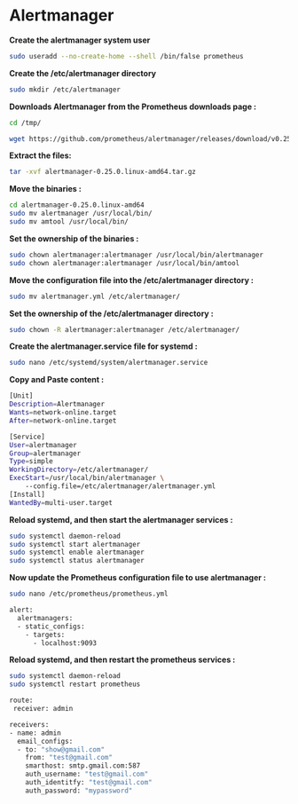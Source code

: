 # Alertmanager

**Create the alertmanager system user**

```bash
sudo useradd --no-create-home --shell /bin/false prometheus
```

**Create the /etc/alertmanager directory**

```bash
sudo mkdir /etc/alertmanager
```

**Downloads Alertmanager from the Prometheus downloads page :**

```bash
cd /tmp/

wget https://github.com/prometheus/alertmanager/releases/download/v0.25.0/alertmanager-0.25.0.linux-amd64.tar.gz
```

**Extract the files:**

```bash
tar -xvf alertmanager-0.25.0.linux-amd64.tar.gz
```

**Move the binaries :**

```bash
cd alertmanager-0.25.0.linux-amd64
sudo mv alertmanager /usr/local/bin/
sudo mv amtool /usr/local/bin/
```

**Set the ownership of the binaries :**

```bash
sudo chown alertmanager:alertmanager /usr/local/bin/alertmanager
sudo chown alertmanager:alertmanager /usr/local/bin/amtool
```

**Move the configuration file into the /etc/alertmanager directory :**

```bash
sudo mv alertmanager.yml /etc/alertmanager/
```

**Set the ownership of the /etc/alertmanager directory :**

```bash
sudo chown -R alertmanager:alertmanager /etc/alertmanager/
```

**Create the alertmanager.service file for systemd :**

```bash
sudo nano /etc/systemd/system/alertmanager.service
```

**Copy and Paste content :**

```bash
[Unit]
Description=Alertmanager
Wants=network-online.target
After=network-online.target

[Service]
User=alertmanager
Group=alertmanager
Type=simple
WorkingDirectory=/etc/alertmanager/
ExecStart=/usr/local/bin/alertmanager \
    --config.file=/etc/alertmanager/alertmanager.yml
[Install]
WantedBy=multi-user.target
```

**Reload systemd, and then start the alertmanager services :**

```bash
sudo systemctl daemon-reload
sudo systemctl start alertmanager
sudo systemctl enable alertmanager
sudo systemctl status alertmanager
```

**Now update the Prometheus configuration file to use alertmanager :**

```bash
sudo nano /etc/prometheus/prometheus.yml
```

```bash
alert:
  alertmanagers:
  - static_configs:
    - targets:
      - localhost:9093
```

**Reload systemd, and then restart the prometheus services :**

```bash
sudo systemctl daemon-reload
sudo systemctl restart prometheus
```

```bash
route:
 receiver: admin

receivers:
- name: admin
  email_configs:
  - to: "show@gmail.com"
    from: "test@gmail.com"
    smarthost: smtp.gmail.com:587
    auth_username: "test@gmail.com"
    auth_identitfy: "test@gmail.com"
    auth_password: "mypassword"
```
